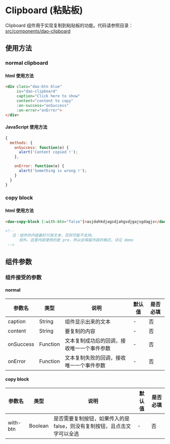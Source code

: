 # Clipboard (粘贴板)

Clipboard 组件用于实现复制到粘贴板的功能。代码请参照目录：[src/components/dao-clipboard](../src/components/dao-clipboard)

## 使用方法

### normal clipboard

#### html 使用方法

```html
<div class="dao-btn blue"
     is="dao-clipboard"
     caption="Click here to show"
     content="content to copy"
     :on-success="onSuccess"
     :on-error="onError">
</div>
```

#### JavaScript 使用方法

```javascript
{
  methods: {
    onSuccess: function(e) {
      alert('Content copied !');
    },

    onError: function(e) {
      alert('Something is wrong !');
    }
  }
}
```

### copy block

#### html 使用方法
```html
<dao-copy-block [:with-btn="false"]>asjdahkdjagsdjahgsdjgajsgdagjs</dao-copy-block>

<!--
   注：组件的内容最好只放文本，否则可能不支持。
      另外，这里内部使用的是 pre，所以会保留内容的格式，详见 demo
 -->
```

## 组件参数

### 组件接受的参数

#### normal

|参数名|类型|说明|默认值|是否必填|
|-----|---|----|----|---|
| caption | String | 组件显示出来的文本 |-|否|
| content | String | 要复制的内容 |-|否|
| onSuccess | Function | 文本复制成功后的回调，接收唯一一个事件参数 |-|否|
| onError | Function | 文本复制失败的回调，接收唯一一个事件参数 |-|否|

#### copy block

|参数名|类型|说明|默认值|是否必填|
|-----|---|----|----|---|
| with-btn | Boolean | 是否需要复制按钮，如果传入的是 false，则没有复制按钮，且点击文字可以全选 |-|否|
